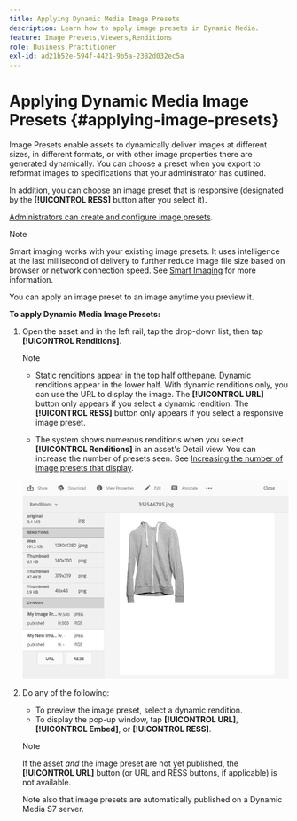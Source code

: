 ```yaml
---
title: Applying Dynamic Media Image Presets
description: Learn how to apply image presets in Dynamic Media.
feature: Image Presets,Viewers,Renditions
role: Business Practitioner
exl-id: ad21b52e-594f-4421-9b5a-2382d032ec5a
---
```

# Applying Dynamic Media Image Presets {#applying-image-presets}

Image Presets enable assets to dynamically deliver images at different sizes, in different formats, or with other image properties there are generated dynamically. You can choose a preset when you export to reformat images to specifications that your administrator has outlined.

In addition, you can choose an image preset that is responsive (designated by the **[!UICONTROL RESS]** button after you select it).

[Administrators can create and configure image presets](managing-image-presets.md).

>[!NOTE]
>
>Smart imaging works with your existing image presets. It uses intelligence at the last millisecond of delivery to further reduce image file size based on browser or network connection speed. See [Smart Imaging](imaging-faq.md) for more information.

You can apply an image preset to an image anytime you preview it.

**To apply Dynamic Media Image Presets:**

1. Open the asset and in the left rail, tap the drop-down list, then tap **[!UICONTROL Renditions]**.

   >[!NOTE]
   >
   >* Static renditions appear in the top half ofthepane. Dynamic renditions appear in the lower half. With dynamic renditions only, you can use the URL to display the image. The **[!UICONTROL URL]** button only appears if you select a dynamic rendition. The **[!UICONTROL RESS]** button only appears if you select a responsive image preset.
   >
   >* The system shows numerous renditions when you select **[!UICONTROL Renditions]** in an asset's Detail view. You can increase the number of presets seen. See [Increasing the number of image presets that display](managing-image-presets.md#increasing-or-decreasing-the-number-of-image-presets-that-display).

   ![chlimage_1-208](assets/chlimage_1-208.png)

1. Do any of the following:

    * To preview the image preset, select a dynamic rendition.
    * To display the pop-up window, tap **[!UICONTROL URL]**, **[!UICONTROL Embed]**, or **[!UICONTROL RESS]**.

   >[!NOTE]
   >
   >If the asset *and* the image preset are not yet published, the **[!UICONTROL URL]** button (or URL and RESS buttons, if applicable) is not available.
   >
   >Note also that image presets are automatically published on a Dynamic Media S7 server.
